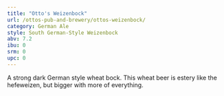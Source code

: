 ```yaml
---
title: "Otto's Weizenbock"
url: /ottos-pub-and-brewery/ottos-weizenbock/
category: German Ale
style: South German-Style Weizenbock
abv: 7.2
ibu: 0
srm: 0
upc: 0
---
```

A strong dark German style wheat bock. This wheat beer is estery like the hefeweizen, but bigger with more of everything.
